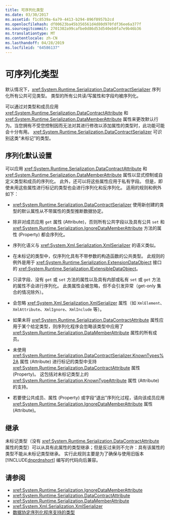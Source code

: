 ```yaml
---
title: 可序列化类型
ms.date: 03/30/2017
ms.assetid: f1c8539a-6a79-4413-b294-896f0957b2cd
ms.openlocfilehash: df00623ba45b356561d4d80d970fdf36ee6a377f
ms.sourcegitcommit: 2701302a99cafbe0d86d53d540eb0fa7e9b46b36
ms.translationtype: MT
ms.contentlocale: zh-CN
ms.lasthandoff: 04/28/2019
ms.locfileid: "64586137"
---
```

# <a name="serializable-types"></a>可序列化类型
默认情况下，<xref:System.Runtime.Serialization.DataContractSerializer> 序列化所有公共可见类型。 类型的所有公共读/写属性和字段均被序列化。  
  
 可以通过对类型和成员应用 <xref:System.Runtime.Serialization.DataContractAttribute> 和 <xref:System.Runtime.Serialization.DataMemberAttribute> 属性来更改默认行为。当您拥有不受您控制因而无法对其进行修改以添加属性的类型时，此功能可能会十分有用。 <xref:System.Runtime.Serialization.DataContractSerializer> 可识别这类“未标记”的类型。  
  
## <a name="serialization-defaults"></a>序列化默认设置  
 可以应用 <xref:System.Runtime.Serialization.DataContractAttribute> 和 <xref:System.Runtime.Serialization.DataMemberAttribute> 属性以显式控制或自定义类型和成员的序列化。 此外，还可以将这些属性应用于私有字段。 但是，即使未用这些属性进行标记的类型也会进行序列化和反序列化。 适用的规则和例外如下：  
  
- <xref:System.Runtime.Serialization.DataContractSerializer> 使用新创建的类型的默认属性从不带属性的类型推断数据协定。  
  
- 除非对成员应用 `get` 属性 (Attribute)，否则所有公共字段以及具有公共 `set` 和 <xref:System.Runtime.Serialization.IgnoreDataMemberAttribute> 方法的属性 (Property) 都会序列化。  
  
- 序列化语义与 <xref:System.Xml.Serialization.XmlSerializer> 的语义类似。  
  
- 在未标记的类型中，仅序列化具有不带参数的构造函数的公共类型。 此规则的例外是用于 <xref:System.Runtime.Serialization.ExtensionDataObject> 接口的 <xref:System.Runtime.Serialization.IExtensibleDataObject>。  
  
- 只读字段、没有 `get` 或 `set` 方法的属性以及具有内部或私有 `set` 或 `get` 方法的属性不会进行序列化。 此类属性会被忽略，但不会引发异常（get-only 集合的情况除外）。  
  
- 会忽略 <xref:System.Xml.Serialization.XmlSerializer> 属性（如 `XmlElement`、`XmlAttribute`、`XmlIgnore`、`XmlInclude` 等）。  
  
- 如果未将 <xref:System.Runtime.Serialization.DataContractAttribute> 属性应用于某个给定类型，则序列化程序会忽略该类型中应用了 <xref:System.Runtime.Serialization.DataMemberAttribute> 属性的所有成员。  
  
- 未使用 <xref:System.Runtime.Serialization.DataContractSerializer.KnownTypes%2A> 属性 (Attribute) 进行标记的类型中支持 <xref:System.Runtime.Serialization.DataContractAttribute> 属性 (Property)。 这包括对未标记类型上的 <xref:System.Runtime.Serialization.KnownTypeAttribute> 属性 (Attribute) 的支持。  
  
- 若要使公共成员、属性 (Property) 或字段“退出”序列化过程，请向该成员应用 <xref:System.Runtime.Serialization.IgnoreDataMemberAttribute> 属性 (Attribute)。  
  
## <a name="inheritance"></a>继承  
 未标记类型（没有 <xref:System.Runtime.Serialization.DataContractAttribute> 属性的类型）可以从具有此属性的类型继承；但是反过来则不允许：具有该属性的类型不能从未标记类型继承。 实行此规则主要是为了确保与使用旧版本 [!INCLUDE[dnprdnshort](../../../../includes/dnprdnshort-md.md)] 编写的代码向后兼容。  
  
## <a name="see-also"></a>请参阅

- <xref:System.Runtime.Serialization.IgnoreDataMemberAttribute>
- <xref:System.Runtime.Serialization.DataContractAttribute>
- <xref:System.Runtime.Serialization.DataMemberAttribute>
- <xref:System.Xml.Serialization.XmlSerializer>
- [数据协定序列化程序支持的类型](../../../../docs/framework/wcf/feature-details/types-supported-by-the-data-contract-serializer.md)
